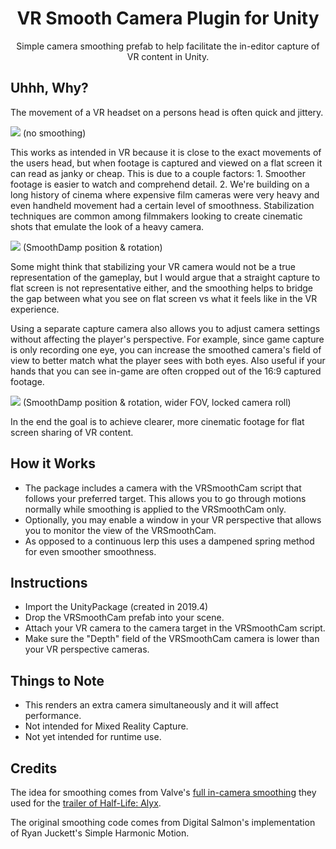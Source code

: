 <h1 align="center">VR Smooth Camera Plugin for Unity</h3>

<p align="center">
  Simple camera smoothing prefab to help facilitate the in-editor capture of VR content in Unity.
</p>

## Uhhh, Why?

The movement of a VR headset on a persons head is often quick and jittery. 

![](01_NoSmoothing.gif)
(no smoothing)

This works as intended in VR because it is close to the exact movements of the users head, but when footage is captured and viewed on a flat screen it can read as janky or cheap. This is due to a couple factors: 1. Smoother footage is easier to watch and comprehend detail. 2. We're building on a long history of cinema where expensive film cameras were very heavy and even handheld movement had a certain level of smoothness. Stabilization techniques are common among filmmakers looking to create cinematic shots that emulate the look of a heavy camera.

![](02_SmoothDamp.gif)
(SmoothDamp position & rotation)

Some might think that stabilizing your VR camera would not be a true representation of the gameplay, but I would argue that a straight capture to flat screen is not representative either, and the smoothing helps to bridge the gap between what you see on flat screen vs what it feels like in the VR experience.

Using a separate capture camera also allows you to adjust camera settings without affecting the player's perspective. For example, since game capture is only recording one eye, you can increase the smoothed camera's field of view to better match what the player sees with both eyes. Also useful if your hands that you can see in-game are often cropped out of the 16:9 captured footage.

![](03_SmoothDamp_WiderFOV_LockedZ.gif)
(SmoothDamp position & rotation, wider FOV, locked camera roll)

In the end the goal is to achieve clearer, more cinematic footage for flat screen sharing of VR content.

## How it Works
- The package includes a camera with the VRSmoothCam script that follows your preferred target. This allows you to go through motions normally while smoothing is applied to the VRSmoothCam only.
- Optionally, you may enable a window in your VR perspective that allows you to monitor the view of the VRSmoothCam.
- As opposed to a continuous lerp this uses a dampened spring method for even smoother smoothness.

## Instructions
- Import the UnityPackage (created in 2019.4) 
- Drop the VRSmoothCam prefab into your scene.
- Attach your VR camera to the camera target in the VRSmoothCam script.
- Make sure the "Depth" field of the VRSmoothCam camera is lower than your VR perspective cameras.

## Things to Note
- This renders an extra camera simultaneously and it will affect performance.
- Not intended for Mixed Reality Capture.
- Not yet intended for runtime use.

## Credits
The idea for smoothing comes from Valve's <a href="https://support.steampowered.com/kb_article.php?ref=1367-QDNM-8600">full in-camera smoothing</a> they used for the <a href="https://www.youtube.com/watch?v=O2W0N3uKXmo">trailer of Half-Life: Alyx</a>.

The original smoothing code comes from Digital Salmon's implementation of Ryan Juckett's Simple Harmonic Motion.
